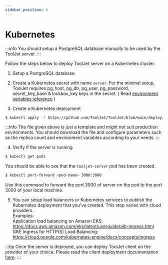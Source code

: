 ```yaml
---
sidebar_position: 4
---
```


# Kubernetes

:::info
You should setup a PostgreSQL database manually to be used by the ToolJet server.
:::

Follow the steps below to deploy ToolJet server on a Kubernetes cluster. 

1. Setup a PostgreSQL database.

2. Create a Kubernetes secret with name `server`. For the minimal setup, ToolJet requires pg_host, pg_db, pg_user, pg_password, secret_key_base & lockbox_key keys in the secret. ( Read [environment variables reference](docs/deployment/env-vars)  )

3. Create a Kubernetes deployment

```bash
$ kubectl apply -f https://github.com/ToolJet/ToolJet/blob/main/deploy/kubernetes/server-deployment.yaml
```

:::info
The file given above is just a template and might not suit production environments. You should download the file and configure parameters such as the replica count and environment variables according to your needs.
:::

4. Verify if the server is running 

```bash
$ kubectl get pods
```

You should be able to see that the `tooljet-server` pod has been created. 

```bash
$ kubectl port-forward <pod-name> 3000:3000
```

Use this command to forward the port 3000 of server on the pod to the port 3000 of your local machine.

5. You can setup load balancers or Kubernetes services to publish the Kubernetes deployment that you've created. This step varies with cloud providers.    
Examples:    
Application load balancing on Amazon EKS: https://docs.aws.amazon.com/eks/latest/userguide/alb-ingress.html   
GKE Ingress for HTTP(S) Load Balancing: https://cloud.google.com/kubernetes-engine/docs/concepts/ingress

:::tip
Once the server is deployed, you can deploy ToolJet client on the provider of your choice. Please read the client deployment documentation [here](/docs/setup/client).
:::
